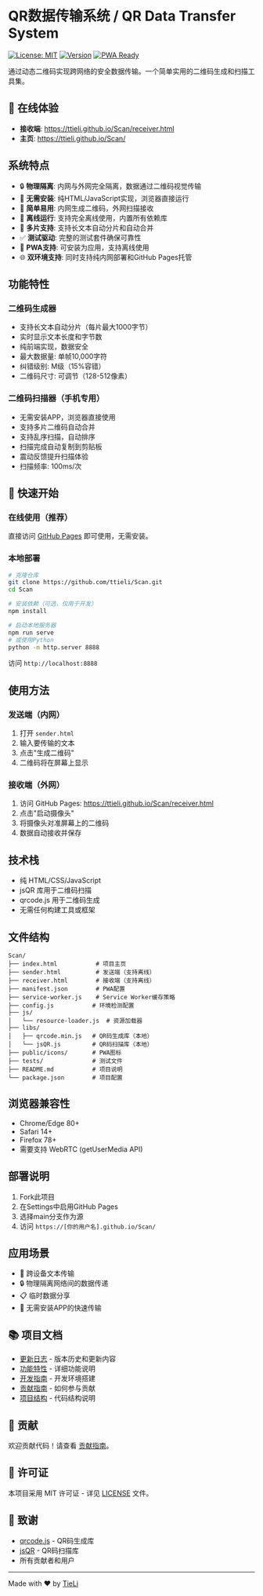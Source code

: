 # QR数据传输系统 / QR Data Transfer System

[![License: MIT](https://img.shields.io/badge/License-MIT-yellow.svg)](https://opensource.org/licenses/MIT)
[![Version](https://img.shields.io/badge/version-1.1.0-blue.svg)](https://github.com/ttieli/Scan/releases)
[![PWA Ready](https://img.shields.io/badge/PWA-Ready-brightgreen.svg)](https://ttieli.github.io/Scan/)

通过动态二维码实现跨网络的安全数据传输。一个简单实用的二维码生成和扫描工具集。

## 🚀 在线体验

- **接收端**: https://ttieli.github.io/Scan/receiver.html
- **主页**: https://ttieli.github.io/Scan/

## 系统特点

- 🔒 **物理隔离**: 内网与外网完全隔离，数据通过二维码视觉传输
- 📱 **无需安装**: 纯HTML/JavaScript实现，浏览器直接运行
- 🚀 **简单易用**: 内网生成二维码，外网扫描接收
- 💾 **离线运行**: 支持完全离线使用，内置所有依赖库
- 🔄 **多片支持**: 支持长文本自动分片和自动合并
- ✅ **测试驱动**: 完整的测试套件确保可靠性
- 📲 **PWA支持**: 可安装为应用，支持离线使用
- 🌐 **双环境支持**: 同时支持纯内网部署和GitHub Pages托管

## 功能特性

### 二维码生成器
- 支持长文本自动分片（每片最大1000字节）
- 实时显示文本长度和字节数
- 纯前端实现，数据安全
- 最大数据量: 单帧10,000字符
- 纠错级别: M级（15%容错）
- 二维码尺寸: 可调节（128-512像素）

### 二维码扫描器（手机专用）
- 无需安装APP，浏览器直接使用
- 支持多片二维码自动合并
- 支持乱序扫描，自动排序
- 扫描完成自动复制到剪贴板
- 震动反馈提升扫描体验
- 扫描频率: 100ms/次

## 🎯 快速开始

### 在线使用（推荐）
直接访问 [GitHub Pages](https://ttieli.github.io/Scan/) 即可使用，无需安装。

### 本地部署
```bash
# 克隆仓库
git clone https://github.com/ttieli/Scan.git
cd Scan

# 安装依赖（可选，仅用于开发）
npm install

# 启动本地服务器
npm run serve
# 或使用Python
python -m http.server 8888
```

访问 `http://localhost:8888`

## 使用方法

### 发送端（内网）
1. 打开 `sender.html`
2. 输入要传输的文本
3. 点击"生成二维码"
4. 二维码将在屏幕上显示

### 接收端（外网）
1. 访问 GitHub Pages: https://ttieli.github.io/Scan/receiver.html
2. 点击"启动摄像头"
3. 将摄像头对准屏幕上的二维码
4. 数据自动接收并保存


## 技术栈
- 纯 HTML/CSS/JavaScript
- jsQR 库用于二维码扫描
- qrcode.js 用于二维码生成
- 无需任何构建工具或框架

## 文件结构

```
Scan/
├── index.html           # 项目主页
├── sender.html          # 发送端（支持离线）
├── receiver.html        # 接收端（支持离线）
├── manifest.json        # PWA配置
├── service-worker.js    # Service Worker缓存策略
├── config.js           # 环境检测配置
├── js/
│   └── resource-loader.js  # 资源加载器
├── libs/
│   ├── qrcode.min.js   # QR码生成库（本地）
│   └── jsQR.js         # QR码扫描库（本地）
├── public/icons/       # PWA图标
├── tests/              # 测试文件
├── README.md           # 项目说明
└── package.json        # 项目配置
```

## 浏览器兼容性
- Chrome/Edge 80+
- Safari 14+
- Firefox 78+
- 需要支持 WebRTC (getUserMedia API)

## 部署说明

1. Fork此项目
2. 在Settings中启用GitHub Pages
3. 选择main分支作为源
4. 访问 `https://[你的用户名].github.io/Scan/`

## 应用场景

- 📱 跨设备文本传输
- 🔒 物理隔离网络间的数据传递
- 📋 临时数据分享
- 🚀 无需安装APP的快速传输

## 📚 项目文档

- [更新日志](docs/CHANGELOG.md) - 版本历史和更新内容
- [功能特性](docs/FEATURES.md) - 详细功能说明
- [开发指南](docs/DEVELOPMENT.md) - 开发环境搭建
- [贡献指南](docs/CONTRIBUTING.md) - 如何参与贡献
- [项目结构](docs/PROJECT_STRUCTURE.md) - 代码结构说明

## 🤝 贡献

欢迎贡献代码！请查看 [贡献指南](docs/CONTRIBUTING.md)。

## 📄 许可证

本项目采用 MIT 许可证 - 详见 [LICENSE](LICENSE) 文件。

## 🙏 致谢

- [qrcode.js](https://github.com/davidshimjs/qrcodejs) - QR码生成库
- [jsQR](https://github.com/cozmo/jsQR) - QR码扫描库
- 所有贡献者和用户

---

Made with ❤️ by [TieLi](https://github.com/ttieli)